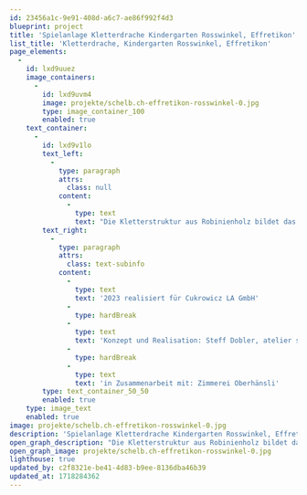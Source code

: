 ```yaml
---
id: 23456a1c-9e91-408d-a6c7-ae86f992f4d3
blueprint: project
title: 'Spielanlage Kletterdrache Kindergarten Rosswinkel, Effretikon'
list_title: 'Kletterdrache, Kindergarten Rosswinkel, Effretikon'
page_elements:
  -
    id: lxd9uuez
    image_containers:
      -
        id: lxd9uvm4
        image: projekte/schelb.ch-effretikon-rosswinkel-0.jpg
        type: image_container_100
        enabled: true
    text_container:
      -
        id: lxd9v1lo
        text_left:
          -
            type: paragraph
            attrs:
              class: null
            content:
              -
                type: text
                text: "Die Kletterstruktur aus Robinienholz bildet das Gerüst des Kletterdrachens. Seilarbeiten wie zum Beispiel Lümmel- und Aufstiegsnetze sowie ein grosses Spinnennetz mit diversen Aufgängen fachen den Körper aus. Die gemütliche Sitzrunde mit Tischchen unter dem Kiefer-Podest laden zum Picknicken ein. Durch's Maul, lässt es sich die Zunge runterrutschen."
        text_right:
          -
            type: paragraph
            attrs:
              class: text-subinfo
            content:
              -
                type: text
                text: '2023 realisiert für Cukrowicz LA GmbH'
              -
                type: hardBreak
              -
                type: text
                text: 'Konzept und Realisation: Steff Dobler, atelier schelb+partner ag'
              -
                type: hardBreak
              -
                type: text
                text: 'in Zusammenarbeit mit: Zimmerei Oberhänsli'
        type: text_container_50_50
        enabled: true
    type: image_text
    enabled: true
image: projekte/schelb.ch-effretikon-rosswinkel-0.jpg
description: 'Spielanlage Kletterdrache Kindergarten Rosswinkel, Effretikon'
open_graph_description: "Die Kletterstruktur aus Robinienholz bildet das Gerüst des Kletterdrachens. Seilarbeiten wie zum Beispiel Lümmel- und Aufstiegsnetze sowie ein grosses Spinnennetz mit diversen Aufgängen fachen den Körper aus. Die gemütliche Sitzrunde mit Tischchen unter dem Kiefer-Podest laden zum Picknicken ein. Durch's Maul, lässt es sich die Zunge runterrutschen."
open_graph_image: projekte/schelb.ch-effretikon-rosswinkel-0.jpg
lighthouse: true
updated_by: c2f8321e-be41-4d83-b9ee-8136dba46b39
updated_at: 1718284362
---
```

